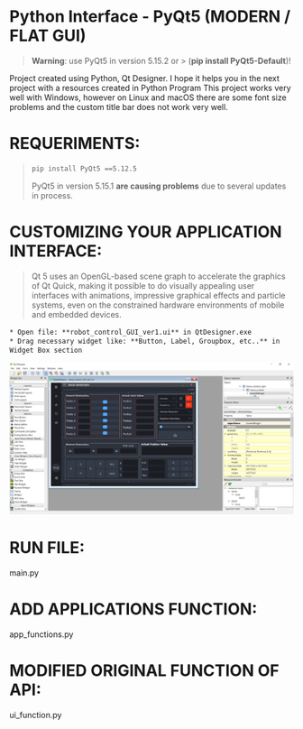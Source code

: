 # Python Interface  - PyQt5 (MODERN / FLAT GUI)
> **Warning**: use PyQt5 in version 5.15.2 or > (**pip install PyQt5-Default**)!


Project created using Python, Qt Designer.
I hope it helps you in the next project with a resources created in Python Program
This project works very well with Windows, however on Linux and macOS there are some font size problems and the custom title bar does not work very well.
# REQUERIMENTS:
> ```sh
> pip install PyQt5 ==5.12.5
> ```
> PyQt5 in version 5.15.1 **are causing problems** due to several updates in process.
# CUSTOMIZING YOUR APPLICATION INTERFACE:
>Qt 5 uses an OpenGL-based scene graph to accelerate the graphics of Qt Quick, making it possible to do visually appealing user interfaces with animations, impressive graphical effects and particle systems, even on the constrained hardware environments of mobile and embedded devices.

    * Open file: **robot_control_GUI_ver1.ui** in QtDesigner.exe
    * Drag necessary widget like: **Button, Label, Groupbox, etc..** in Widget Box section

![image_1](https://github.com/leonardin999/GUI-Default-Resources/blob/master/Designed.PNG?raw=true)
# RUN FILE:
main.py
# ADD APPLICATIONS FUNCTION:
app_functions.py
# MODIFIED ORIGINAL FUNCTION OF API:
ui_function.py